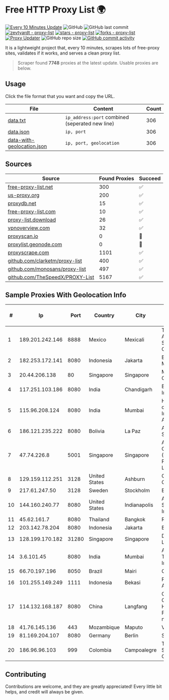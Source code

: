 
# Free HTTP Proxy List 🌍

[![Every 10 Minutes Update](https://github.com/mertguvencli/http-proxy-list/actions/workflows/main.yml/badge.svg?branch=main)](https://github.com/mertguvencli/http-proxy-list/actions/workflows/main.yml)
![GitHub](https://img.shields.io/github/license/mertguvencli/http-proxy-list)
![GitHub last commit](https://img.shields.io/github/last-commit/mertguvencli/http-proxy-list)
[![zevtyardt - proxy-list](https://img.shields.io/static/v1?label=zevtyardt&message=proxy-list&color=blue&logo=github)](https://github.com/zevtyardt/proxy-list "Go to GitHub repo")
[![stars - proxy-list](https://img.shields.io/github/stars/zevtyardt/proxy-list?style=social)](https://github.com/zevtyardt/proxy-list)
[![forks - proxy-list](https://img.shields.io/github/forks/zevtyardt/proxy-list?style=social)](https://github.com/zevtyardt/proxy-list)
[![Proxy Updater](https://github.com/zevtyardt/proxy-list/workflows/Proxy%20Updater/badge.svg)](https://github.com/zevtyardt/proxy-list/actions?query=workflow:"Proxy+Updater")
![GitHub repo size](https://img.shields.io/github/repo-size/zevtyardt/proxy-list)
[![GitHub commit activity](https://img.shields.io/github/commit-activity/m/zevtyardt/proxy-list?logo=commits)](https://github.com/zevtyardt/proxy-list/commits/main)

It is a lightweight project that, every 10 minutes, scrapes lots of free-proxy sites, validates if it works, and serves a clean proxy list.

> Scraper found **7748** proxies at the latest update. Usable proxies are below.

## Usage

Click the file format that you want and copy the URL.

|File|Content|Count|
|----|-------|-----|
|[data.txt](https://raw.githubusercontent.com/mertguvencli/http-proxy-list/main/proxy-list/data.txt)|`ip_address:port` combined (seperated new line)|306|
|[data.json](https://raw.githubusercontent.com/mertguvencli/http-proxy-list/main/proxy-list/data.json)|`ip, port`|306|
|[data-with-geolocation.json](https://raw.githubusercontent.com/mertguvencli/http-proxy-list/main/proxy-list/data-with-geolocation.json)|`ip, port, geolocation`|306|

## Sources

|Source|Found Proxies|Succeed|
|------|-------------|-------|
|[free-proxy-list.net](https://free-proxy-list.net)|300|✅|
|[us-proxy.org](https://www.us-proxy.org)|200|✅|
|[proxydb.net](http://proxydb.net)|15|✅|
|[free-proxy-list.com](https://free-proxy-list.com/?page=&port=&type%5B%5D=http&type%5B%5D=https&up_time=0&search=Search)|10|✅|
|[proxy-list.download](https://www.proxy-list.download/HTTP)|26|✅|
|[vpnoverview.com](https://vpnoverview.com/privacy/anonymous-browsing/free-proxy-servers)|32|✅|
|[proxyscan.io](https://www.proxyscan.io)|0|🚫|
|[proxylist.geonode.com](https://proxylist.geonode.com/api/proxy-list?limit=300&page=1&sort_by=lastChecked&sort_type=desc&protocols=http,https)|0|🚫|
|[proxyscrape.com](https://api.proxyscrape.com/v2/?request=displayproxies&protocol=http&timeout=10000&country=all&ssl=all&anonymity=all)|1101|✅|
|[github.com/clarketm/proxy-list](https://raw.githubusercontent.com/clarketm/proxy-list/master/proxy-list-raw.txt)|400|✅|
|[github.com/monosans/proxy-list](https://raw.githubusercontent.com/monosans/proxy-list/main/proxies/http.txt)|497|✅|
|[github.com/TheSpeedX/PROXY-List](https://raw.githubusercontent.com/TheSpeedX/PROXY-List/master/http.txt)|5167|✅|


## Sample Proxies With Geolocation Info

|#|Ip|Port|Country|City|Internet Service Provider|
|-|--|----|-------|----|-------------------------|
|1|189.201.242.146|8888|Mexico|Mexicali|Tecnologías Avanzadas S. de R.L. de C.V.|
|2|182.253.172.141|8080|Indonesia|Jakarta|Biznet Metronet|
|3|20.44.206.138|80|Singapore|Singapore|Microsoft Corporation|
|4|117.251.103.186|8080|India|Chandigarh|BSNL Internet|
|5|115.96.208.124|8080|India|Mumbai|Hathway IP over Cable Internet Access|
|6|186.121.235.222|8080|Bolivia|La Paz|AXS Bolivia S. A.|
|7|47.74.226.8|5001|Singapore|Singapore|Alibaba Cloud (Singapore) Private Limited|
|8|129.159.112.251|3128|United States|Ashburn|Oracle Corporation|
|9|217.61.247.50|3128|Sweden|Stockholm|Elastx AB|
|10|144.160.240.77|8080|United States|Indianapolis|AT&T Services, Inc.|
|11|45.62.161.7|8080|Thailand|Bangkok|RAM Host|
|12|203.142.78.204|8080|Indonesia|Jakarta|BIZNET|
|13|128.199.170.182|31280|Singapore|Singapore|DigitalOcean, LLC|
|14|3.6.101.45|8080|India|Mumbai|Amazon Technologies Inc|
|15|66.70.197.196|8050|Brazil|Mairi|OVH Hosting|
|16|101.255.149.249|1111|Indonesia|Bekasi|PT Remala Abadi|
|17|114.132.168.187|8080|China|Langfang|CNC Group CHINA169 Hebei Province network|
|18|41.76.145.136|443|Mozambique|Maputo|VM  S.A|
|19|81.169.204.107|8080|Germany|Berlin|Strato AG|
|20|186.96.96.103|999|Colombia|Campoalegre|TV AZTECA SUCURSAL COLOMBIA|



## Contributing

Contributions are welcome, and they are greatly appreciated! Every
little bit helps, and credit will always be given.

